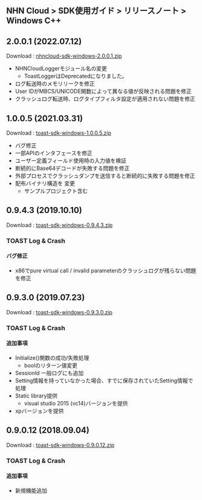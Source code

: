 ## NHN Cloud > SDK使用ガイド > リリースノート > Windows C++

## 2.0.0.1 (2022.07.12)
Download : [nhncloud-sdk-windows-2.0.0.1.zip](https://static.toastoven.net/toastcloud/sdk_download/toast/windows/2.0.0/nhncloud-sdk-windows-2.0.0.1.zip)
* NHNCloudLoggerモジュール名の変更
	* ToastLoggerはDeprecatedになりました。
* ログ転送時のメモリリークを修正
* User IDがMBCS/UNICODE関数によって異なる値が反映される問題を修正
* クラッシュログ転送時、ログタイプフィルタ設定が適用されない問題を修正

## 1.0.0.5 (2021.03.31)
Download : [toast-sdk-windows-1.0.0.5.zip](https://static.toastoven.net/toastcloud/sdk_download/toast/windows/1.0.0/toast-sdk-windows-1.0.0.5.zip)
* バグ修正
* 一部APIのインタフェースを修正
* ユーザー定義フィールド使用時の入力値を検証
* 断続的にBase64デコードが失敗する問題を修正
* 外部プロセスでクラッシュダンプを送信すると断続的に失敗する問題を修正
* 配布バイナリ構造を 変更
	* サンプルプロジェクト含む


## 0.9.4.3 (2019.10.10)
Download : [toast-sdk-windows-0.9.4.3.zip](https://static.toastoven.net/toastcloud/sdk_download/toast/windows/0.9.4/toast-sdk-windows-0.9.4.3.zip)

### TOAST Log & Crash

#### バグ修正

* x86でpure virtual call / invalid parameterのクラッシュログが残らない問題を修正

## 0.9.3.0 (2019.07.23)
Download : [toast-sdk-windows-0.9.3.0.zip](https://static.toastoven.net/toastcloud/sdk_download/toast/windows/0.9.3/toast-sdk-windows-0.9.3.0.zip)

### TOAST Log & Crash

#### 追加事項

* Initialize()関数の成功/失敗処理
	* boolのリターン値変更
* SessionId 一般ログにも追加
* Setting情報を持っていなかった場合、すでに保存されていたSetting情報で処理
* Static library提供
	* visual studio 2015 (vc14)バージョンを提供
* xpバージョンを提供

## 0.9.0.12 (2018.09.04)
Download : [toast-sdk-windows-0.9.0.12.zip](https://static.toastoven.net/toastcloud/sdk_download/toast/windows/0.9.0/toast-sdk-windows-0.9.0.12.zip)

### TOAST Log & Crash

#### 追加事項

* 新規機能追加
